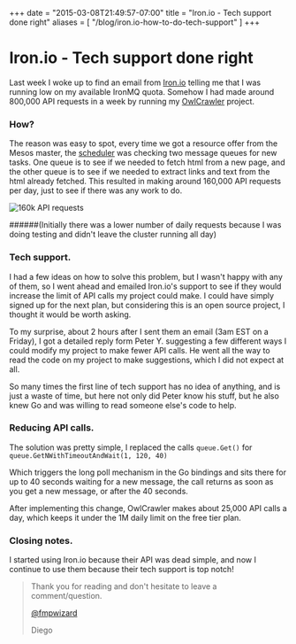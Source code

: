 +++
date = "2015-03-08T21:49:57-07:00"
title = "Iron.io - Tech support done right"
aliases = [
	"/blog/iron.io-how-to-do-tech-support"
]
+++

[title=]: /
[category: Iron.io]: /
[date: 2015/03/8]: /
[tags: {go, golang, iron.io, mesos}]: /


# Iron.io - Tech support done right

Last week I woke up to find an email from [Iron.io](http://www.iron.io/) telling me that I was running low on my available IronMQ quota. Somehow I had made around 800,000 API requests in a week by running my [OwlCrawler](https://github.com/fmpwizard/owlcrawler) project.

### How?

The reason was easy to spot, every time we got a resource offer from the Mesos master, the [scheduler](https://github.com/fmpwizard/owlcrawler/blob/2e51dca2cf338f2584d3ffd250510f76bd01adbb/owlcrawler_scheduler.go#L107) was checking two message queues for new tasks. One queue is to see if we needed to fetch html from a new page, and the other queue is to see if we needed to extract links and text from the html already fetched. This resulted in making around 160,000 API requests per day, just to see if there was any work to do.

![160k API requests](/images/iron-160k-api-requests.png)

######(Initially there was a lower number of daily requests because I was doing testing and didn't leave the cluster running all day)

### Tech support.

I had a few ideas on how to solve this problem, but I wasn't happy with any of them, so I went ahead and emailed Iron.io's support to see if they would increase the limit of API calls my project could make. I could have simply signed up for the next plan, but considering this is an open source project, I thought it would be worth asking.

To my surprise, about 2 hours after I sent them an email (3am EST on a Friday), I got a detailed reply form Peter Y. suggesting a few different ways I could modify my project to make fewer API calls. He went all the way to read the code on my project to make suggestions, which I did not expect at all.

So many times the first line of tech support has no idea of anything, and is just a waste of time, but here not only did Peter know his stuff, but he also knew Go and was willing to read someone else's code to help.

### Reducing API calls.

The solution was pretty simple, I replaced the calls `queue.Get()`  for `queue.GetNWithTimeoutAndWait(1, 120, 40)`

Which triggers the long poll mechanism in the Go bindings and sits there for up to 40 seconds waiting for a new message, the call returns as soon as you get a new message, or after the 40 seconds.

After implementing this change, OwlCrawler makes about 25,000 API calls a day, which keeps it under the 1M daily limit on the free tier plan.

### Closing notes.

I started using Iron.io because their API was dead simple, and now I continue to use them because their tech support is top notch!

>Thank you for reading and don't hesitate to leave a comment/question.
>
>[@fmpwizard](https://twitter.com/fmpwizard)
>
>Diego

